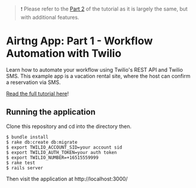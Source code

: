 > ❗ Please refer to the [Part 2](https://github.com/TwilioDevEd/anonymous-communications-rails) of the tutorial as it is largely the same, but with additional features.

# Airtng App: Part 1 - Workflow Automation with Twilio

Learn how to automate your workflow using Twilio's REST API and Twilio SMS. This example app is a vacation rental site, where the host can confirm a reservation via SMS. 

[Read the full tutorial here](https://www.twilio.com/docs/tutorials/walkthrough/workflow-automation/ruby/rails)!

## Running the application

Clone this repository and cd into the directory then.

```
$ bundle install
$ rake db:create db:migrate
$ export TWILIO_ACCOUNT_SID=your account sid
$ export TWILIO_AUTH_TOKEN=your auth token
$ export TWILIO_NUMBER=+16515559999
$ rake test
$ rails server
```

Then visit the application at http://localhost:3000/
